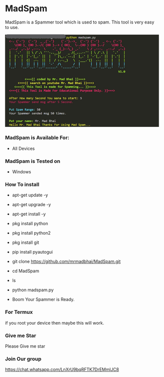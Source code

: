 # MadSpam
MadSpam is a Spammer tool which is used to spam. This tool is very easy to use.

![MadSpam](https://github.com/mrmadbhai/MadSpam/blob/main/madspam.jpg)

### MadSpam is Available For:

* All Devices 

### MadSpam is Tested on

* Windows


### How To install

* apt-get update -y
* apt-get upgrade -y
* apt-get install -y
* pkg install python
* pkg install python2
* pkg install git
* pip install pyautogui
* git clone https://github.com/mrmadbhai/MadSpam.git
* cd MadSpam
* ls
* python madspam.py

* Boom Your Spammer is Ready.

### For Termux
if you root your device then maybe this will work.

### Give me Star
Please Give me star

### Join Our group

https://chat.whatsapp.com/LnXrU9bqRFTK7DrEMmIJC8
